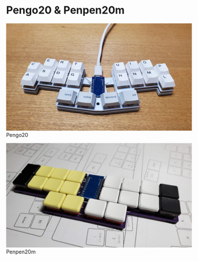 # Pengo20 & Penpen20m

![Pengo20](../images/pengo20intro.jpg)
Pengo20

![Penpen20m](../images/penpen20.jpg)
Penpen20m
